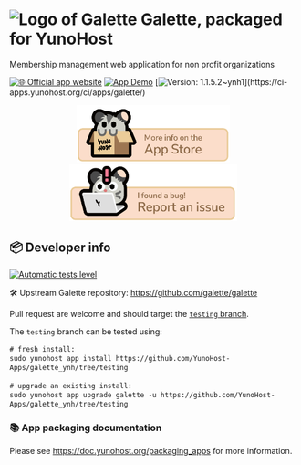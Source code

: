 <!--
N.B.: This README was automatically generated by <https://github.com/YunoHost/apps_tools/blob/main/readme_generator>
It shall NOT be edited by hand.
-->

<h1>
  <img src="https://raw.githubusercontent.com/YunoHost/apps/main/logos/galette.png" width="32px" alt="Logo of Galette">
  Galette, packaged for YunoHost
</h1>

Membership management web application for non profit organizations

[![🌐 Official app website](https://img.shields.io/badge/Official_app_website-darkgreen?style=for-the-badge)](https://www.galette.eu)
[![App Demo](https://img.shields.io/badge/App_Demo-blue?style=for-the-badge)](https://demo.galette.eu/login)
[![Version: 1.1.5.2~ynh1](https://img.shields.io/badge/Version-1.1.5.2~ynh1-rgba(0,150,0,1)?style=for-the-badge)](https://ci-apps.yunohost.org/ci/apps/galette/)

<div align="center">
<a href="https://apps.yunohost.org/app/galette"><img height="100px" src="https://github.com/YunoHost/yunohost-artwork/raw/refs/heads/main/badges/neopossum-badges/badge_more_info_on_the_appstore.svg"/></a>
<a href="https://github.com/YunoHost-Apps/galette_ynh/issues"><img height="100px" src="https://github.com/YunoHost/yunohost-artwork/raw/refs/heads/main/badges/neopossum-badges/badge_report_an_issue.svg"/></a>
</div>

## 📦 Developer info

[![Automatic tests level](https://apps.yunohost.org/badge/cilevel/galette)](https://ci-apps.yunohost.org/ci/apps/galette/)

🛠️ Upstream Galette repository: <https://github.com/galette/galette>

Pull request are welcome and should target the [`testing` branch](https://github.com/YunoHost-Apps/galette_ynh/tree/testing).

The `testing` branch can be tested using:
```
# fresh install:
sudo yunohost app install https://github.com/YunoHost-Apps/galette_ynh/tree/testing

# upgrade an existing install:
sudo yunohost app upgrade galette -u https://github.com/YunoHost-Apps/galette_ynh/tree/testing
```

### 📚 App packaging documentation

Please see <https://doc.yunohost.org/packaging_apps> for more information.